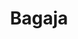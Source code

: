 ---
title: "Bagaja"
title_bn: "বাগাজা নদী"
description: "Bagaja river starts from the Khasura river and ends at the Boundary of Alampur."
---